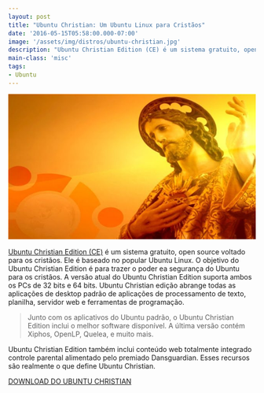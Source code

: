 ```yaml
---
layout: post
title: "Ubuntu Christian: Um Ubuntu Linux para Cristãos"
date: '2016-05-15T05:58:00.000-07:00'
image: '/assets/img/distros/ubuntu-christian.jpg'
description: "Ubuntu Christian Edition (CE) é um sistema gratuito, open source voltado para os cristãos."
main-class: 'misc'
tags:
- Ubuntu
---
```


![Ubuntu Christian: Um Ubuntu Linux para Cristãos](/assets/img/distros/ubuntu-christian.jpg "Ubuntu Christian: Um Ubuntu Linux para Cristãos")

[Ubuntu Christian Edition (CE)](http://ubuntuce.com/) é um sistema gratuito, open source voltado para os cristãos. Ele é baseado no popular Ubuntu Linux. O objetivo do Ubuntu Christian Edition é para trazer o poder ea segurança do Ubuntu para os cristãos. A versão atual do Ubuntu Christian Edition suporta ambos os PCs de 32 bits e 64 bits. Ubuntu Christian edição abrange todas as aplicações de desktop padrão de aplicações de processamento de texto, planilha, servidor web e ferramentas de programação.

> Junto com os aplicativos do Ubuntu padrão, o Ubuntu Christian Edition inclui o melhor software disponível. A última versão contém Xiphos, OpenLP, Quelea, e muito mais.

Ubuntu Christian Edition também inclui conteúdo web totalmente integrado controle parental alimentado pelo premiado Dansguardian. Esses recursos são realmente o que define Ubuntu Christian.

[DOWNLOAD DO UBUNTU CHRISTIAN](http://ubuntuce.com/download.htm)

<script async src="https://pagead2.googlesyndication.com/pagead/js/adsbygoogle.js"></script>

<!-- Informat -->
<ins class="adsbygoogle"
 style="display:block"
 data-ad-client="ca-pub-2838251107855362"
 data-ad-slot="2327980059"
 data-ad-format="auto"
 data-full-width-responsive="true"></ins>

<script>
(adsbygoogle = window.adsbygoogle || []).push({});
</script>

